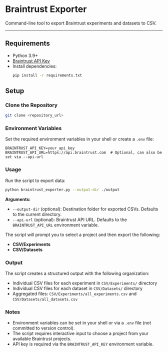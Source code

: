 # Braintrust Exporter

Command-line tool to export Braintrust experiments and datasets to CSV.

---

## Requirements
- Python 3.9+
- [Braintrust API Key](https://docs.braintrust.dev)
- Install dependencies:
  ```bash
  pip install -r requirements.txt
  ```

## Setup

### Clone the Repository
```bash
git clone <repository_url>
```

### Environment Variables
Set the required environment variables in your shell or create a `.env` file:

```env
BRAINTRUST_API_KEY=your_api_key
BRAINTRUST_API_URL=https://api.braintrust.com  # Optional, can also be set via --api-url
```

### Usage
Run the script to export data:
```bash
python braintrust_exporter.py --output-dir ./output
```

**Arguments:**
- `--output-dir` (optional): Destination folder for exported CSVs. Defaults to the current directory.
- `--api-url` (optional): Braintrust API URL. Defaults to the `BRAINTRUST_API_URL` environment variable.

The script will prompt you to select a project and then export the following:

- **CSV/Experiments**
- **CSV/Datasets**

### Output
The script creates a structured output with the following organization:
- Individual CSV files for each experiment in `CSV/Experiments/` directory
- Individual CSV files for each dataset in `CSV/Datasets/` directory  
- Aggregated files: `CSV/Experiments/all_experiments.csv` and `CSV/Datasets/all_datasets.csv`

### Notes
- Environment variables can be set in your shell or via a `.env` file (not committed to version control).
- The script requires interactive input to choose a project from your available Braintrust projects.
- API key is required via the `BRAINTRUST_API_KEY` environment variable.